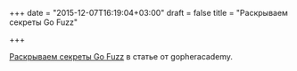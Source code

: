 +++
date = "2015-12-07T16:19:04+03:00"
draft = false
title = "Раскрываем секреты Go Fuzz"

+++

<p><a href="https://blog.gopheracademy.com/advent-2015/go-fuzz/">Раскрываем секреты Go Fuzz</a> в статье от&nbsp;gopheracademy.</p>

